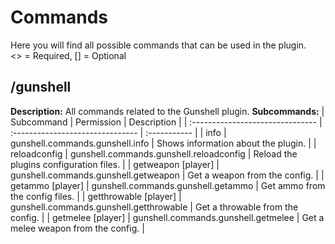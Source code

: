 # Commands
Here you will find all possible commands that can be used in the plugin.\
<> = Required, [] = Optional

## /gunshell
**Description:** All commands related to the Gunshell plugin.
**Subcommands:**
| Subcommand                        | Permission                        | Description |
| :------------------------------- | :------------------------------- | :----------- |
| info       | gunshell.commands.gunshell.info                        | Shows information about the plugin. |
| reloadconfig       | gunshell.commands.gunshell.reloadconfig                        | Reload the plugins configuration files. |
| getweapon <weaponType> <durability> [player]       | gunshell.commands.gunshell.getweapon                        | Get a weapon from the config. |
| getammo <ammoType> [player]       | gunshell.commands.gunshell.getammo                        | Get ammo from the config files. |
| getthrowable <throwableType> [player]       | gunshell.commands.gunshell.getthrowable                        | Get a throwable from the config. |
| getmelee <meleeType> <durability> [player]       | gunshell.commands.gunshell.getmelee                        | Get a melee weapon from the config. |